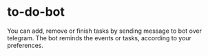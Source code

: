 # to-do-bot
You can add, remove or finish tasks by sending message to bot over telegram.
The bot reminds the events or tasks, according to your preferences.